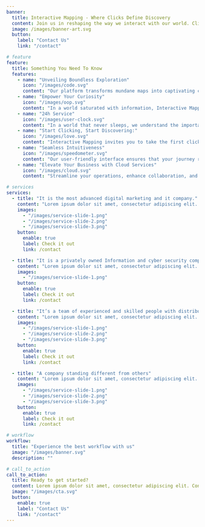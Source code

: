 ```yaml
---
banner:
  title: Interactive Mapping - Where Clicks Define Discovery
  content: Join us in reshaping the way we interact with our world. Click by click, discovery by discovery, Interactive Mapping is here to redefine the way you see, learn, and explore.
  image: /images/banner-art.svg
  button:
    label: "Contact Us"
    link: "/contact"

# feature
feature:
  title: Something You Need To Know
  features:
    - name: "Unveiling Boundless Exploration"
      icon: "/images/code.svg"
      content: "Our platform transforms mundane maps into captivating canvases of exploration. With each click, a new dimension of discovery unfolds before your eyes, guiding you through immersive landscapes, intriguing landmarks, and hidden gems that are waiting to be unearthed. Interactive Mapping is not just a tool; it's your passport to an ever-evolving adventure."
    - name: "Empower Your Curiosity"
      icon: "/images/oop.svg"
      content: "In a world saturated with information, Interactive Mapping empowers you to curate your own expedition. Clicks become gateways to knowledge, history, culture, and untold stories. Uncover layers of information with ease, from historical data to real-time updates, and let your curiosity lead the way."
    - name: "24h Service"
      icon: "/images/user-clock.svg"
      content: "In a world that never sleeps, we understand the importance of seamless access to services at any hour. Our 24-hour service is designed to cater to your needs around the clock, ensuring that you have the support and assistance you require, whenever you need it"
    - name: "Start Clicking, Start Discovering:"
      icon: "/images/love.svg"
      content: "Interactive Mapping invites you to take the first click towards a world of limitless exploration. Begin your journey today and redefine the way you engage with maps. Experience the thrill of discovery as your clicks unlock a tapestry of information, stories, and possibilities that define the essence of our interactive mapping platform."
    - name: "Seamless Intuitiveness"
      icon: "/images/speedometer.svg"
      content: "Our user-friendly interface ensures that your journey remains smooth and intuitive. Simply click to access detailed information, zoom in for a closer look, or navigate effortlessly to new horizons. Whether you're planning a trip, conducting research, or satisfying your wanderlust, Interactive Mapping provides the tools you need to make your experience seamless and enjoyable."
    - name: "Elevate Your Business with Cloud Services"
      icon: "/images/cloud.svg"
      content: "Streamline your operations, enhance collaboration, and unlock unprecedented scalability with our cutting-edge cloud services. Seamlessly migrate your data and applications to the cloud for instant access from anywhere, revolutionizing the way you work. Embrace efficiency, security, and innovation – experience the future of business with our cloud solutions."

# services
services:
  - title: "It is the most advanced digital marketing and it company."
    content: "Lorem ipsum dolor sit amet, consectetur adipiscing elit. Consequat tristique eget amet, tempus eu at consecttur. Leo facilisi nunc viverra tellus. Ac laoreet sit vel consquat. consectetur adipiscing elit. Consequat tristique eget amet, tempus eu at consecttur. Leo facilisi nunc viverra tellus. Ac laoreet sit vel consquat."
    images:
      - "/images/service-slide-1.png"
      - "/images/service-slide-2.png"
      - "/images/service-slide-3.png"
    button:
      enable: true
      label: Check it out
      link: /contact

  - title: "It is a privately owned Information and cyber security company"
    content: "Lorem ipsum dolor sit amet, consectetur adipiscing elit. Consequat tristique eget amet, tempus eu at consecttur. Leo facilisi nunc viverra tellus. Ac laoreet sit vel consquat. consectetur adipiscing elit. Consequat tristique eget amet, tempus eu at consecttur. Leo facilisi nunc viverra tellus. Ac laoreet sit vel consquat."
    images:
      - "/images/service-slide-1.png"
    button:
      enable: true
      label: Check it out
      link: /contact

  - title: "It’s a team of experienced and skilled people with distributions"
    content: "Lorem ipsum dolor sit amet, consectetur adipiscing elit. Consequat tristique eget amet, tempus eu at consecttur. Leo facilisi nunc viverra tellus. Ac laoreet sit vel consquat. consectetur adipiscing elit. Consequat tristique eget amet, tempus eu at consecttur. Leo facilisi nunc viverra tellus. Ac laoreet sit vel consquat."
    images:
      - "/images/service-slide-1.png"
      - "/images/service-slide-2.png"
      - "/images/service-slide-3.png"
    button:
      enable: true
      label: Check it out
      link: /contact

  - title: "A company standing different from others"
    content: "Lorem ipsum dolor sit amet, consectetur adipiscing elit. Consequat tristique eget amet, tempus eu at consecttur. Leo facilisi nunc viverra tellus. Ac laoreet sit vel consquat. consectetur adipiscing elit. Consequat tristique eget amet, tempus eu at consecttur. Leo facilisi nunc viverra tellus. Ac laoreet sit vel consquat."
    images:
      - "/images/service-slide-1.png"
      - "/images/service-slide-2.png"
      - "/images/service-slide-3.png"
    button:
      enable: true
      label: Check it out
      link: /contact

# workflow
workflow:
  title: "Experience the best workflow with us"
  image: "/images/banner.svg"
  description: ""

# call_to_action
call_to_action:
  title: Ready to get started?
  content: Lorem ipsum dolor sit amet, consectetur adipiscing elit. Consequat tristique eget amet, tempus eu at consecttur.
  image: "/images/cta.svg"
  button:
    enable: true
    label: "Contact Us"
    link: "/contact"
---
```

